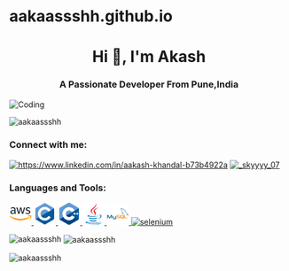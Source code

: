 # aakaassshh.github.io
<head>
 <Akash>
  </head>
<h1 align="center">Hi 👋, I'm Akash</h1>
<h3 align="center">A Passionate Developer From Pune,India</h3>

<img align="center" alt="Coding" width="600" length='800' src="https://images.unsplash.com/photo-1562813733-b31f71025d54?ixlib=rb-4.0.3&ixid=MnwxMjA3fDB8MHxzZWFyY2h8MTB8fGNvZGluZ3xlbnwwfHwwfHw%3D&w=1000&q=80">


<p align="left"> <img src="https://komarev.com/ghpvc/?username=aakaassshh&label=Profile%20views&color=0e75b6&style=flat" alt="aakaassshh" /> </p>


<h3 align="left">Connect with me:</h3>
<p align="left">
<a href="https://linkedin.com/in/https://www.linkedin.com/in/aakash-khandal-b73b4922a" target="blank"><img align="center" src="https://raw.githubusercontent.com/rahuldkjain/github-profile-readme-generator/master/src/images/icons/Social/linked-in-alt.svg" alt="https://www.linkedin.com/in/aakash-khandal-b73b4922a" height="30" width="40" /></a>
<a href="https://instagram.com/_skyyyy_07" target="blank"><img align="center" src="https://raw.githubusercontent.com/rahuldkjain/github-profile-readme-generator/master/src/images/icons/Social/instagram.svg" alt="_skyyyy_07" height="30" width="40" /></a>
</p>

<h3 align="left">Languages and Tools:</h3>
<p align="left"> <a href="https://aws.amazon.com" target="_blank" rel="noreferrer"> <img src="https://raw.githubusercontent.com/devicons/devicon/master/icons/amazonwebservices/amazonwebservices-original-wordmark.svg" alt="aws" width="40" height="40"/> </a> <a href="https://www.cprogramming.com/" target="_blank" rel="noreferrer"> <img src="https://raw.githubusercontent.com/devicons/devicon/master/icons/c/c-original.svg" alt="c" width="40" height="40"/> </a> <a href="https://www.w3schools.com/cpp/" target="_blank" rel="noreferrer"> <img src="https://raw.githubusercontent.com/devicons/devicon/master/icons/cplusplus/cplusplus-original.svg" alt="cplusplus" width="40" height="40"/> </a> <a href="https://www.java.com" target="_blank" rel="noreferrer"> <img src="https://raw.githubusercontent.com/devicons/devicon/master/icons/java/java-original.svg" alt="java" width="40" height="40"/> </a> <a href="https://www.mysql.com/" target="_blank" rel="noreferrer"> <img src="https://raw.githubusercontent.com/devicons/devicon/master/icons/mysql/mysql-original-wordmark.svg" alt="mysql" width="40" height="40"/> </a> <a href="https://www.selenium.dev" target="_blank" rel="noreferrer"> <img src="https://raw.githubusercontent.com/detain/svg-logos/780f25886640cef088af994181646db2f6b1a3f8/svg/selenium-logo.svg" alt="selenium" width="40" height="40"/> </a> </p>

<p><img align="left" src="https://github-readme-stats.vercel.app/api/top-langs?username=aakaassshh&show_icons=true&locale=en&layout=compact" alt="aakaassshh" /></p>

<p>&nbsp;<img align="center" src="https://github-readme-stats.vercel.app/api?username=aakaassshh&show_icons=true&locale=en" alt="aakaassshh" /></p>

<p><img align="center" src="https://github-readme-streak-stats.herokuapp.com/?user=aakaassshh&" alt="aakaassshh" /></p>
